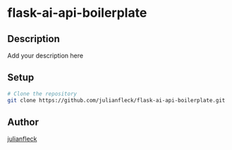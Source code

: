 # flask-ai-api-boilerplate

## Description
Add your description here

## Setup
```bash
# Clone the repository
git clone https://github.com/julianfleck/flask-ai-api-boilerplate.git
```

## Author
[julianfleck](https://github.com/julianfleck)
